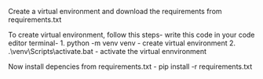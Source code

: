 Create a virtual environment and download the requirements from requirements.txt

To create virtual environment, follow this steps- 
   write this code in your code editor terminal-
      1.  python -m venv venv - create virtual environment 
      2.  .\venv\Scripts\activate.bat - activate the virtual ennvironment
      
Now install depencies from requirements.txt - pip install -r requirements.txt


 
